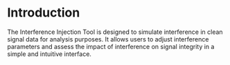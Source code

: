 # Introduction

The Interference Injection Tool is designed to simulate interference in clean signal data for analysis purposes. It allows users to adjust interference parameters and assess the impact of interference on signal integrity in a simple and intuitive interface.
